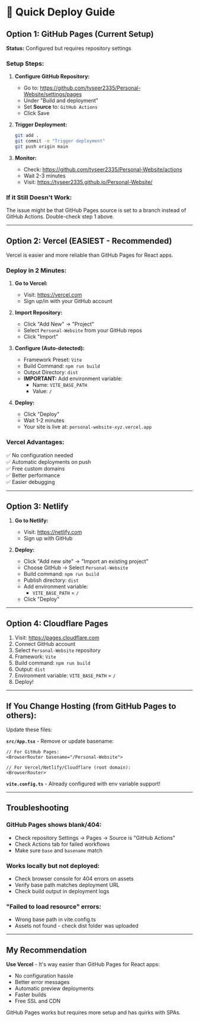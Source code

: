 # 🚀 Quick Deploy Guide

## Option 1: GitHub Pages (Current Setup)

**Status:** Configured but requires repository settings

### Setup Steps:

1. **Configure GitHub Repository:**
   - Go to: https://github.com/tyseer2335/Personal-Website/settings/pages
   - Under "Build and deployment"
   - Set **Source** to: `GitHub Actions`
   - Click Save

2. **Trigger Deployment:**
   ```bash
   git add .
   git commit -m "Trigger deployment"
   git push origin main
   ```

3. **Monitor:**
   - Check: https://github.com/tyseer2335/Personal-Website/actions
   - Wait 2-3 minutes
   - Visit: https://tyseer2335.github.io/Personal-Website/

### If it Still Doesn't Work:

The issue might be that GitHub Pages source is set to a branch instead of GitHub Actions. Double-check step 1 above.

---

## Option 2: Vercel (EASIEST - Recommended)

Vercel is easier and more reliable than GitHub Pages for React apps.

### Deploy in 2 Minutes:

1. **Go to Vercel:**
   - Visit: https://vercel.com
   - Sign up/in with your GitHub account

2. **Import Repository:**
   - Click "Add New" → "Project"
   - Select `Personal-Website` from your GitHub repos
   - Click "Import"

3. **Configure (Auto-detected):**
   - Framework Preset: `Vite`
   - Build Command: `npm run build`
   - Output Directory: `dist`
   - **IMPORTANT:** Add environment variable:
     - Name: `VITE_BASE_PATH`
     - Value: `/`

4. **Deploy:**
   - Click "Deploy"
   - Wait 1-2 minutes
   - Your site is live at: `personal-website-xyz.vercel.app`

### Vercel Advantages:
✅ No configuration needed  
✅ Automatic deployments on push  
✅ Free custom domains  
✅ Better performance  
✅ Easier debugging  

---

## Option 3: Netlify

1. **Go to Netlify:**
   - Visit: https://netlify.com
   - Sign up with GitHub

2. **Deploy:**
   - Click "Add new site" → "Import an existing project"
   - Choose GitHub → Select `Personal-Website`
   - Build command: `npm run build`
   - Publish directory: `dist`
   - Add environment variable:
     - `VITE_BASE_PATH` = `/`
   - Click "Deploy"

---

## Option 4: Cloudflare Pages

1. Visit: https://pages.cloudflare.com
2. Connect GitHub account
3. Select `Personal-Website` repository
4. Framework: `Vite`
5. Build command: `npm run build`
6. Output: `dist`
7. Environment variable: `VITE_BASE_PATH` = `/`
8. Deploy!

---

## If You Change Hosting (from GitHub Pages to others):

Update these files:

**`src/App.tsx`** - Remove or update basename:
```tsx
// For GitHub Pages:
<BrowserRouter basename="/Personal-Website">

// For Vercel/Netlify/Cloudflare (root domain):
<BrowserRouter>
```

**`vite.config.ts`** - Already configured with env variable support!

---

## Troubleshooting

### GitHub Pages shows blank/404:
- Check repository Settings → Pages → Source is "GitHub Actions"
- Check Actions tab for failed workflows
- Make sure `base` and `basename` match

### Works locally but not deployed:
- Check browser console for 404 errors on assets
- Verify base path matches deployment URL
- Check build output in deployment logs

### "Failed to load resource" errors:
- Wrong base path in vite.config.ts
- Assets not found - check dist folder was uploaded

---

## My Recommendation

**Use Vercel** - It's way easier than GitHub Pages for React apps:
- No configuration hassle
- Better error messages
- Automatic preview deployments
- Faster builds
- Free SSL and CDN

GitHub Pages works but requires more setup and has quirks with SPAs.
